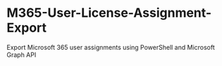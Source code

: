 # M365-User-License-Assignment-Export
Export Microsoft 365 user assignments using PowerShell and Microsoft Graph API
